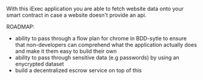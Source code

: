 With this iExec application you are able to fetch website data onto your smart contract in case a website doesn't provide an api.

ROADMAP:
- ability to pass through a flow plan for chrome in BDD-sytle to ensure that non-developers can comprehend what the application actually does and make it them easy to build their own
- ability to pass through sensitive data (e.g passwords) by using an enycrypted dataset
- build a decentralized escrow service on top of this
